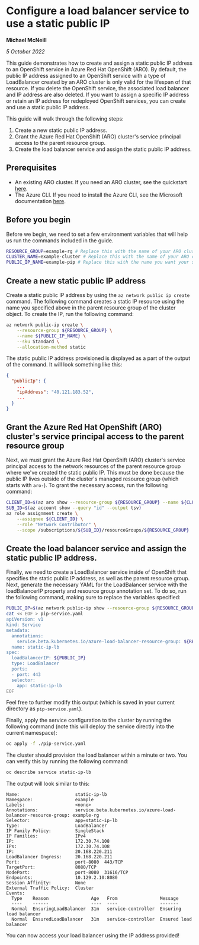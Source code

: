 # Configure a load balancer service to use a static public IP #

**Michael McNeill**

*5 October 2022*

This guide demonstrates how to create and assign a static public IP address to an OpenShift service in Azure Red Hat OpenShift (ARO). By default, the public IP address assigned to an OpenShift service with a type of LoadBalancer created by an ARO cluster is only valid for the lifespan of that resource. If you delete the OpenShift service, the associated load balancer and IP address are also deleted. If you want to assign a specific IP address or retain an IP address for redeployed OpenShift services, you can create and use a static public IP address. 

This guide will walk through the following steps:

1. Create a new static public IP address.
2. Grant the Azure Red Hat OpenShift (ARO) cluster's service principal access to the parent resource group.
3. Create the load balancer service and assign the static public IP address.

## Prerequisites 

- An existing ARO cluster. If you need an ARO cluster, see the quickstart [here](https://mobb.ninja/docs/quickstart-aro.html).
- The Azure CLI. If you need to install the Azure CLI, see the Microsoft documentation [here](https://learn.microsoft.com/en-us/cli/azure/install-azure-cli).

## Before you begin

Before we begin, we need to set a few environment variables that will help us run the commands included in the guide. 
```bash
RESOURCE_GROUP=example-rg # Replace this with the name of your ARO cluster's resource group
CLUSTER_NAME=example-cluster # Replace this with the name of your ARO cluster
PUBLIC_IP_NAME=example-pip # Replace this with the name you want your static public IP to have
```

## Create a new static public IP address

Create a static public IP address by using the `az network public ip create` command. The following command creates a static IP resource using the name you specified above in the parent resource group of the cluster object. To create the IP, run the following command:

```bash
az network public-ip create \
    --resource-group ${RESOURCE_GROUP} \
    --name ${PUBLIC_IP_NAME} \
    --sku Standard \
    --allocation-method static
```

The static public IP address provisioned is displayed as a part of the output of the command. It will look something like this:

```json
{
  "publicIp": {
    ...
    "ipAddress": "40.121.183.52",
    ...
  }
}
```

## Grant the Azure Red Hat OpenShift (ARO) cluster's service principal access to the parent resource group

Next, we must grant the Azure Red Hat OpenShift (ARO) cluster's service principal access to the network resources of the parent resource group where we've created the static public IP. This must be done because the public IP lives outside of the cluster's managed resource group (which starts with `aro-`). To grant the necessary access, run the following command: 

```bash
CLIENT_ID=$(az aro show --resource-group ${RESOURCE_GROUP} --name ${CLUSTER_NAME} --query "servicePrincipalProfile.clientId" --output tsv)
SUB_ID=$(az account show --query "id" --output tsv)
az role assignment create \
    --assignee ${CLIENT_ID} \
    --role "Network Contributor" \
    --scope /subscriptions/${SUB_ID}/resourceGroups/${RESOURCE_GROUP}
```

## Create the load balancer service and assign the static public IP address.

Finally, we need to create a LoadBalancer service inside of OpenShift that specifies the static public IP address, as well as the parent resource group. Next, generate the necessary YAML for the LoadBalancer service with the loadBalancerIP property and resource group annotation set. To do so, run the following command, making sure to replace the variables specified:

```bash
PUBLIC_IP=$(az network public-ip show --resource-group ${RESOURCE_GROUP} --name ${PUBLIC_IP_NAME} --query ipAddress --output tsv)
cat << EOF > pip-service.yaml
apiVersion: v1
kind: Service
metadata:
  annotations:
    service.beta.kubernetes.io/azure-load-balancer-resource-group: ${RESOURCE_GROUP}
  name: static-ip-lb
spec:
  loadBalancerIP: ${PUBLIC_IP}
  type: LoadBalancer
  ports:
  - port: 443
  selector:
    app: static-ip-lb
EOF
```

Feel free to further modify this output (which is saved in your current directory as `pip-service.yaml`).

Finally, apply the service configuration to the cluster by running the following command (note this will deploy the service directly into the current namespace):

```bash
oc apply -f ./pip-service.yaml
```

The cluster should provision the load balancer within a minute or two. You can verify this by running the following command:

```bash
oc describe service static-ip-lb
```

The output will look similar to this:

```
Name:                     static-ip-lb
Namespace:                example
Labels:                   <none>
Annotations:              service.beta.kubernetes.io/azure-load-balancer-resource-group: example-rg
Selector:                 app=static-ip-lb
Type:                     LoadBalancer
IP Family Policy:         SingleStack
IP Families:              IPv4
IP:                       172.30.74.108
IPs:                      172.30.74.108
IP:                       20.168.220.211
LoadBalancer Ingress:     20.168.220.211
Port:                     port-8080  443/TCP
TargetPort:               8080/TCP
NodePort:                 port-8080  31616/TCP
Endpoints:                10.129.2.10:8080
Session Affinity:         None
External Traffic Policy:  Cluster
Events:
  Type    Reason                Age   From                Message
  ----    ------                ----  ----                -------
  Normal  EnsuringLoadBalancer  31m   service-controller  Ensuring load balancer
  Normal  EnsuredLoadBalancer   31m   service-controller  Ensured load balancer
```

You can now access your load balancer using the IP address provided!

